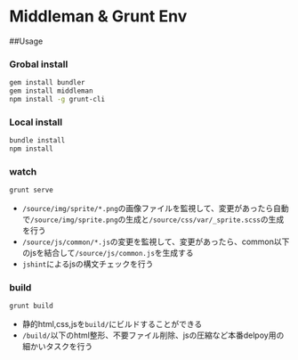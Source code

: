 # Middleman & Grunt Env

##Usage

### Grobal install

```sh
gem install bundler
gem install middleman
npm install -g grunt-cli
```

### Local install

```sh
bundle install
npm install
```

### watch

```sh
grunt serve
```

- `/source/img/sprite/*.png`の画像ファイルを監視して、変更があったら自動で`/source/img/sprite.png`の生成と`/source/css/var/_sprite.scss`の生成を行う
- `/source/js/common/*.js`の変更を監視して、変更があったら、common以下のjsを結合して`/source/js/common.js`を生成する
- `jshint`によるjsの構文チェックを行う

### build

```sh
grunt build
```

- 静的html,css,jsを`build/`にビルドすることができる
- `/build/`以下のhtml整形、不要ファイル削除、jsの圧縮など本番delpoy用の細かいタスクを行う